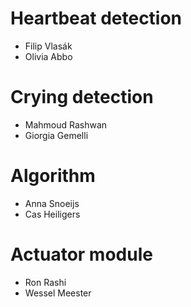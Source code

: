 # Heartbeat detection
 - Filip Vlasák
 - Olivia Abbo

# Crying detection
 - Mahmoud Rashwan
 - Giorgia Gemelli

# Algorithm
 - Anna Snoeijs
 - Cas Heiligers

# Actuator module
 - Ron Rashi
 - Wessel Meester

